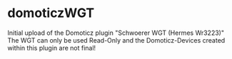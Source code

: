 # domoticzWGT
Initial upload of the Domoticz plugin "Schwoerer WGT (Hermes Wr3223)"
The WGT can only be used Read-Only and the Domoticz-Devices created within this plugin are not final!
